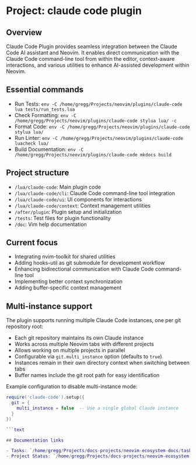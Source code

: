 
# Project: claude code plugin

## Overview

Claude Code Plugin provides seamless integration between the Claude Code AI assistant and Neovim. It enables direct communication with the Claude Code command-line tool from within the editor, context-aware interactions, and various utilities to enhance AI-assisted development within Neovim.

## Essential commands

- Run Tests: `env -C /home/gregg/Projects/neovim/plugins/claude-code lua tests/run_tests.lua`
- Check Formatting: `env -C /home/gregg/Projects/neovim/plugins/claude-code stylua lua/ -c`
- Format Code: `env -C /home/gregg/Projects/neovim/plugins/claude-code stylua lua/`
- Run Linter: `env -C /home/gregg/Projects/neovim/plugins/claude-code luacheck lua/`
- Build Documentation: `env -C /home/gregg/Projects/neovim/plugins/claude-code mkdocs build`

## Project structure

- `/lua/claude-code`: Main plugin code
- `/lua/claude-code/cli`: Claude Code command-line tool integration
- `/lua/claude-code/ui`: UI components for interactions
- `/lua/claude-code/context`: Context management utilities
- `/after/plugin`: Plugin setup and initialization
- `/tests`: Test files for plugin functionality
- `/doc`: Vim help documentation

## Current focus

- Integrating nvim-toolkit for shared utilities
- Adding hooks-util as git submodule for development workflow
- Enhancing bidirectional communication with Claude Code command-line tool
- Implementing better context synchronization
- Adding buffer-specific context management

## Multi-instance support

The plugin supports running multiple Claude Code instances, one per git repository root:

- Each git repository maintains its own Claude instance
- Works across multiple Neovim tabs with different projects
- Allows working on multiple projects in parallel
- Configurable via `git.multi_instance` option (defaults to `true`)
- Instances remain in their own directory context when switching between tabs
- Buffer names include the git root path for easy identification

Example configuration to disable multi-instance mode:

```lua
require('claude-code').setup({
  git = {
    multi_instance = false  -- Use a single global Claude instance
  }
})

```text

## Documentation links

- Tasks: `/home/gregg/Projects/docs-projects/neovim-ecosystem-docs/tasks/claude-code-tasks.md`
- Project Status: `/home/gregg/Projects/docs-projects/neovim-ecosystem-docs/project-status.md`

